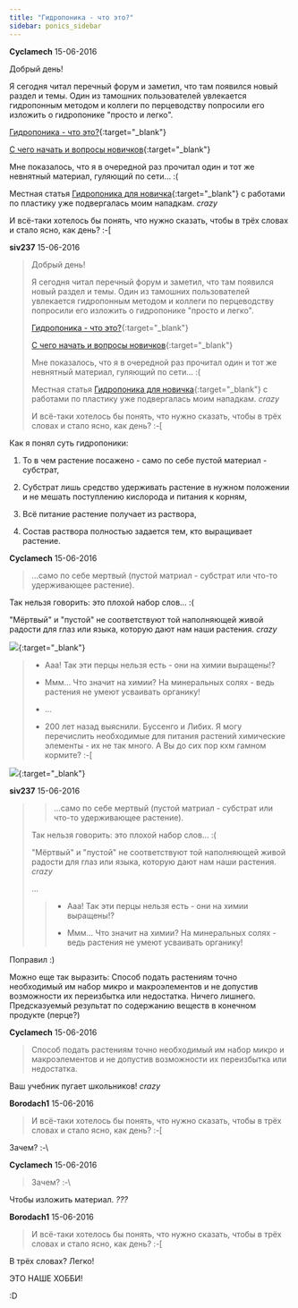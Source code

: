 ```yaml
---
title: "Гидропоника - что это?"
sidebar: ponics_sidebar
---
```


**Cyclamech** 15-06-2016

Добрый день!

Я сегодня читал перечный форум и заметил, что там появился новый раздел и темы. Один из тамошних пользователей увлекается гидропонным методом и коллеги по перцеводству попросили его изложить о гидропонике "просто и легко".

[Гидропоника - что это?](http://chile-forum.ru/index.php/topic,2514.0.html){:target="_blank"}

[С чего начать и вопросы новичков](http://chile-forum.ru/index.php/topic,2516.0.html){:target="_blank"}

Мне показалось, что я в очередной раз прочитал один и тот же невнятный материал, гуляющий по сети… :(

Местная статья [Гидропоника для новичка](http://www.ponics.ru/2009/06/fornewbies/){:target="_blank"} с работами по пластику уже подвергалась моим нападкам. *crazy*

И всё-таки хотелось бы понять, что нужно сказать, чтобы в трёх словах и стало ясно, как день? :-[


**siv237** 15-06-2016

> Добрый день!
> 
> Я сегодня читал перечный форум и заметил, что там появился новый раздел и темы. Один из тамошних пользователей увлекается гидропонным методом и коллеги по перцеводству попросили его изложить о гидропонике "просто и легко".
> 
> [Гидропоника - что это?](http://chile-forum.ru/index.php/topic,2514.0.html){:target="_blank"}
> 
> [С чего начать и вопросы новичков](http://chile-forum.ru/index.php/topic,2516.0.html){:target="_blank"}
> 
> Мне показалось, что я в очередной раз прочитал один и тот же невнятный материал, гуляющий по сети… :(
> 
> Местная статья [Гидропоника для новичка](http://www.ponics.ru/2009/06/fornewbies/){:target="_blank"} с работами по пластику уже подвергалась моим нападкам. *crazy*
> 
> И всё-таки хотелось бы понять, что нужно сказать, чтобы в трёх словах и стало ясно, как день? :-[

Как я понял суть гидропоники: 

1. То в чем растение посажено - само по себе пустой материал - субстрат,

2. Субстрат лишь средство удерживать растение в нужном положении и не мешать поступлению кислорода и питания к корням,

3. Всё питание растение получает из раствора,

4. Состав раствора полностью задается тем, кто выращивает растение.


**Cyclamech** 15-06-2016

> …само по себе мертвый (пустой матриал - субстрат или что-то удерживающее растение).

Так нельзя говорить: это плохой набор слов… :(

"Мёртвый" и "пустой" не соответствуют той наполняющей живой радости для глаз или языка, которую дают нам наши растения. *crazy*

[![](/imagehost2/thumbs/img3943.jpg)](https://t.me/ponics_ru_files/17719){:target="_blank"}

> - Ааа! Так эти перцы нельзя есть - они на химии выращены!?
> 
> - Ммм… Что значит на химии? На минеральных солях - ведь растения не умеют усваивать органику!
> 
> - …
> 
> - 200 лет назад выяснили. Буссенго и Либих. Я могу перечислить необходимые для питания растений химические элементы - их не так много. А Вы до сих пор кхм гамном кормите? :-[

[![](/imagehost2/thumbs/img3981.jpg)](https://t.me/ponics_ru_files/17720){:target="_blank"}


**siv237** 15-06-2016

> > …само по себе мертвый (пустой матриал - субстрат или что-то удерживающее растение).
> 
> 
> 
> Так нельзя говорить: это плохой набор слов… :(
> 
> "Мёртвый" и "пустой" не соответствуют той наполняющей живой радости для глаз или языка, которую дают нам наши растения. *crazy*
> 
> …
> 
> 
> > - Ааа! Так эти перцы нельзя есть - они на химии выращены!?
> > 
> > - Ммм… Что значит на химии? На минеральных солях - ведь растения не умеют усваивать органику!

Поправил :)

Можно еще так выразить: Способ подать растениям точно необходимый им набор микро и макроэлементов и не допустив возможности их переизбытка или недостатка. Ничего лишнего. Предсказуемый результат по содержанию веществ в конечном продукте (перце?)


**Cyclamech** 15-06-2016

> Способ подать растениям точно необходимый им набор микро и макроэлементов и не допустив возможности их переизбытка или недостатка.

Ваш учебник пугает школьников! *crazy*


**Borodach1** 15-06-2016

> И всё-таки хотелось бы понять, что нужно сказать, чтобы в трёх словах и стало ясно, как день? :-[

Зачем? :-\


**Cyclamech** 15-06-2016

> Зачем? :-\

Чтобы изложить материал. *???*


**Borodach1** 15-06-2016

> И всё-таки хотелось бы понять, что нужно сказать, чтобы в трёх словах и стало ясно, как день? :-[

В трёх словах? Легко!

ЭТО НАШЕ ХОББИ!

:D


